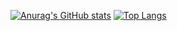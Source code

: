 [![Anurag's GitHub stats](https://github-readme-stats.vercel.app/api?username=yuzua&count_private=true&theme=tokyonight&show_icons=true)](https://github.com/anuraghazra/github-readme-stats)
[![Top Langs](https://github-readme-stats.vercel.app/api/top-langs/?username=yuzua&langs_count=8&hide=javascript,jupyter%20notebook,php,Shell,Blade,Dockerfile,html,css&count_private=true&theme=tokyonight)](https://github.com/anuraghazra/github-readme-stats)
